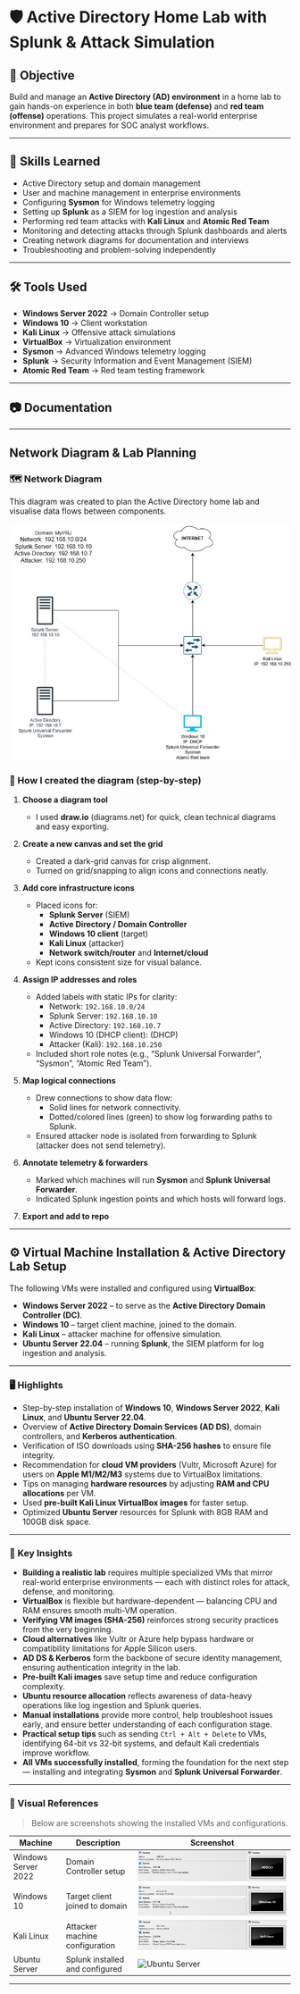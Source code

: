 # 🛡️ Active Directory Home Lab with Splunk & Attack Simulation  

## 🎯 Objective  
Build and manage an **Active Directory (AD) environment** in a home lab to gain hands-on experience in both **blue team (defense)** and **red team (offense)** operations. This project simulates a real-world enterprise environment and prepares for SOC analyst workflows.  

---

## 🧩 Skills Learned  
- Active Directory setup and domain management  
- User and machine management in enterprise environments  
- Configuring **Sysmon** for Windows telemetry logging  
- Setting up **Splunk** as a SIEM for log ingestion and analysis  
- Performing red team attacks with **Kali Linux** and **Atomic Red Team**  
- Monitoring and detecting attacks through Splunk dashboards and alerts  
- Creating network diagrams for documentation and interviews  
- Troubleshooting and problem-solving independently  

---

## 🛠️ Tools Used  
- **Windows Server 2022** → Domain Controller setup  
- **Windows 10** → Client workstation  
- **Kali Linux** → Offensive attack simulations  
- **VirtualBox** → Virtualization environment  
- **Sysmon** → Advanced Windows telemetry logging  
- **Splunk** → Security Information and Event Management (SIEM)  
- **Atomic Red Team** → Red team testing framework  

---

## 📷 Documentation    

---
## Network Diagram & Lab Planning

### 🗺️ Network Diagram
This diagram was created to plan the Active Directory home lab and visualise data flows between components.

![Network Diagram](https://github.com/ALLEN-AYODEJI/Active-Directory/blob/e5c6b120eaba11e4901b720442f2016b10c421aa/Active%20Directory.jpg)


### 🔧 How I created the diagram (step-by-step)

1. **Choose a diagram tool**
   - I used **draw.io** (diagrams.net) for quick, clean technical diagrams and easy exporting.

2. **Create a new canvas and set the grid**
   - Created a dark-grid canvas for crisp alignment.
   - Turned on grid/snapping to align icons and connections neatly.

3. **Add core infrastructure icons**
   - Placed icons for:
     - **Splunk Server** (SIEM)
     - **Active Directory / Domain Controller**
     - **Windows 10 client** (target)
     - **Kali Linux** (attacker)
     - **Network switch/router** and **Internet/cloud**
   - Kept icons consistent size for visual balance.

4. **Assign IP addresses and roles**
   - Added labels with static IPs for clarity:
     - Network: `192.168.10.0/24`
     - Splunk Server: `192.168.10.10`
     - Active Directory: `192.168.10.7`
     - Windows 10 (DHCP client): (DHCP)
     - Attacker (Kali): `192.168.10.250`
   - Included short role notes (e.g., “Splunk Universal Forwarder”, “Sysmon”, “Atomic Red Team”).

5. **Map logical connections**
   - Drew connections to show data flow:
     - Solid lines for network connectivity.
     - Dotted/colored lines (green) to show log forwarding paths to Splunk.
   - Ensured attacker node is isolated from forwarding to Splunk (attacker does not send telemetry).

6. **Annotate telemetry & forwarders**
   - Marked which machines will run **Sysmon** and **Splunk Universal Forwarder**.
   - Indicated Splunk ingestion points and which hosts will forward logs.

7. **Export and add to repo**
---

## ⚙️ Virtual Machine Installation & Active Directory Lab Setup

The following VMs were installed and configured using **VirtualBox**:
- **Windows Server 2022** – to serve as the **Active Directory Domain Controller (DC)**.
- **Windows 10** – target client machine, joined to the domain.
- **Kali Linux** – attacker machine for offensive simulation.
- **Ubuntu Server 22.04** – running **Splunk**, the SIEM platform for log ingestion and analysis.

---

### 🖥️ Highlights
- Step-by-step installation of **Windows 10**, **Windows Server 2022**, **Kali Linux**, and **Ubuntu Server 22.04**.  
- Overview of **Active Directory Domain Services (AD DS)**, domain controllers, and **Kerberos authentication**.  
- Verification of ISO downloads using **SHA-256 hashes** to ensure file integrity.  
- Recommendation for **cloud VM providers** (Vultr, Microsoft Azure) for users on **Apple M1/M2/M3** systems due to VirtualBox limitations.  
- Tips on managing **hardware resources** by adjusting **RAM and CPU allocations** per VM.  
- Used **pre-built Kali Linux VirtualBox images** for faster setup.  
- Optimized **Ubuntu Server** resources for Splunk with 8GB RAM and 100GB disk space.

---

### 🧩 Key Insights
- **Building a realistic lab** requires multiple specialized VMs that mirror real-world enterprise environments — each with distinct roles for attack, defense, and monitoring.  
- **VirtualBox** is flexible but hardware-dependent — balancing CPU and RAM ensures smooth multi-VM operation.  
- **Verifying VM images (SHA-256)** reinforces strong security practices from the very beginning.  
- **Cloud alternatives** like Vultr or Azure help bypass hardware or compatibility limitations for Apple Silicon users.  
- **AD DS & Kerberos** form the backbone of secure identity management, ensuring authentication integrity in the lab.  
- **Pre-built Kali images** save setup time and reduce configuration complexity.  
- **Ubuntu resource allocation** reflects awareness of data-heavy operations like log ingestion and Splunk queries.  
- **Manual installations** provide more control, help troubleshoot issues early, and ensure better understanding of each configuration stage.  
- **Practical setup tips** such as sending `Ctrl + Alt + Delete` to VMs, identifying 64-bit vs 32-bit systems, and default Kali credentials improve workflow.  
- **All VMs successfully installed**, forming the foundation for the next step — installing and integrating **Sysmon** and **Splunk Universal Forwarder**.

---

### 📸 Visual References
> Below are screenshots showing the installed VMs and configurations.

| Machine | Description | Screenshot |
|----------|--------------|-------------|
| Windows Server 2022 | Domain Controller setup | ![Windows Server](https://github.com/ALLEN-AYODEJI/Active-Directory/blob/fd71b78f86cf8c96451792e6c69361461be023fa/windows%20server.png) |
| Windows 10 | Target client joined to domain | ![Windows 10](https://github.com/ALLEN-AYODEJI/Active-Directory/blob/d289f199e8bd0531a4e60fe7a1528fd8b5d355ce/Windows1.png) |
| Kali Linux | Attacker machine configuration | ![Kali Linux](https://github.com/ALLEN-AYODEJI/Active-Directory/blob/9d3b986902525ec7e5c574d908d34de6f2f26296/kali.png) |
| Ubuntu Server | Splunk installed and configured | ![Ubuntu Server](./assets/ubuntu-setup.png) |

---




